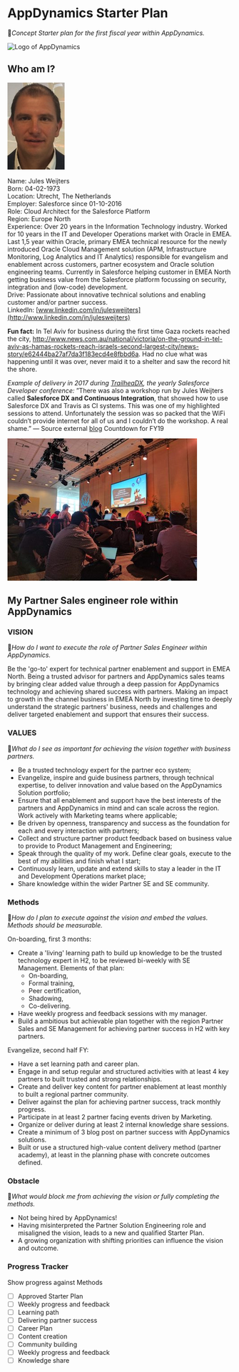 
# AppDynamics Starter Plan

📍*Concept Starter plan for the first fiscal year within AppDynamics.*

![Logo of AppDynamics](https://www.appdynamics.com/media/uploaded-images/1519762496/.thumbnails/appd-logo-340x0_q100.png)

## Who am I?

![Picture of Jules](jules.png)

Name: Jules Weijters<br/>
Born: 04-02-1973<br/>
Location: Utrecht, The Netherlands<br/>
Employer: Salesforce since 01-10-2016<br/>
Role: Cloud Architect for the Salesforce Platform<br/>
Region: Europe North<br/>
Experience: Over 20 years in the Information Technology industry. Worked for 10 years in the IT and Developer Operations market with Oracle in EMEA. Last 1,5 year within Oracle, primary EMEA technical resource for the newly introduced Oracle Cloud Management solution (APM, Infrastructure Monitoring, Log Analytics and IT Analytics) responsible for evangelism and enablement across customers, partner ecosystem and Oracle solution engineering teams.
Currently in Salesforce helping customer in EMEA North getting business value from the Salesforce platform focussing on security, integration and (low-code) development.<br/>
Drive: Passionate about innovative technical solutions and enabling customer and/or partner success.<br/>
LinkedIn: [www.linkedin.com/in/julesweijters](http://www.linkedin.com/in/julesweijters)

**Fun fact:** In Tel Aviv for business during the first time Gaza rockets reached the city, http://www.news.com.au/national/victoria/on-the-ground-in-tel-aviv-as-hamas-rockets-reach-israels-second-largest-city/news-story/e62444ba27af7da3f183ecd4e8fbbd6a. Had no clue what was happening until it was over, never maid it to a shelter and saw the record hit the shore.<br/>

*Example of delivery in 2017 during [TrailheaDX](https://developer.salesforce.com/trailheadx), the yearly Salesforce Developer conference:*
”There was also a workshop run by Jules Weijters called **Salesforce DX and Continuous Integration**, that showed how to use Salesforce DX and Travis as CI systems. This was one of my highlighted sessions to attend. Unfortunately the session was so packed that the WiFi couldn’t provide internet for all of us and I couldn’t do the workshop. A real shame.” — Source external [blog](https://labs.ebury.rocks/2017/07/12/trailheadx-2017-highlights/)
Countdown for FY19

![Picture of session](dx.jpg)

## My Partner Sales engineer role within AppDynamics

### VISION

📍*How do I want to execute the role of  Partner Sales Engineer within AppDynamics.*

Be the 'go-to' expert for technical partner enablement and support in EMEA North. Being a trusted advisor for partners and AppDynamics sales teams by bringing clear added value through a deep passion for AppDynamics technology and achieving shared success with partners. 
Making an impact to growth in the channel business in EMEA North by investing time to deeply understand the strategic partners' business, needs and challenges and deliver targeted enablement and support that ensures their success.

### VALUES

📍*What do I see as important for achieving the vision together with business partners.*

* Be a trusted technology expert for the partner eco system;
* Evangelize, inspire and guide business partners, through technical expertise, to deliver innovation and value based on the AppDynamics Solution portfolio;
* Ensure that all enablement and support have the best interests of the partners and AppDynamics in mind and can scale across the region. Work actively with Marketing teams where applicable;
* Be driven by openness, transparency and success as the foundation for each and every interaction with partners;
* Collect and structure partner product feedback based on business value to provide to Product Management and Engineering; 
* Speak through the quality of my work. Define clear goals, execute to the best of my abilities and finish what I start;
* Continuously learn, update and extend skills to stay a leader in the IT and Development Operations market place;
* Share knowledge within the wider Partner SE and SE community.

### Methods

📍*How do I plan to execute against the vision and embed the values. Methods should be measurable.*

On-boarding, first 3 months:

* Create a 'living' learning path to build up knowledge to be the trusted technology expert in H2, to be reviewed bi-weekly with SE Management. Elements of that plan:
    * On-boarding,
    * Formal training,
    * Peer certification,
    * Shadowing,
    * Co-delivering.
* Have weekly progress and feedback sessions with my manager.
* Build a ambitious but achievable plan together with the region Partner Sales and SE Management for achieving partner success in H2 with key partners.

Evangelize, second half FY:

* Have a set learning path and career plan.
* Engage in and setup regular and structured activities with at least 4 key partners to built trusted and strong relationships.
* Create and deliver key content for partner enablement at least monthly to built a regional partner community.
* Deliver against the plan for achieving partner success, track monthly progress.
* Participate in at least 2 partner facing events driven by Marketing.
* Organize or deliver during at least 2 internal knowledge share sessions.
* Create a minimum of 3 blog post on partner success with AppDynamics solutions.
* Built or use a structured high-value content delivery method (partner academy), at least in the planning phase with concrete outcomes defined.

### Obstacle

📍*What would block me from achieving the vision or fully completing the methods.*

* Not being hired by AppDynamics!
* Having misinterpreted the Partner Solution Engineering role and misaligned the vision, leads to a new and qualified Starter Plan.
* A growing organization with shifting priorities can influence the vision and outcome.

### Progress Tracker

Show progress against Methods
- [ ] Approved Starter Plan
- [ ] Weekly progress and feedback
- [ ] Learning path
- [ ] Delivering partner success
- [ ] Career Plan
- [ ] Content creation
- [ ] Community building
- [ ] Weekly progress and feedback
- [ ] Knowledge share
### 

